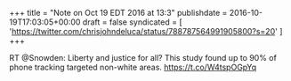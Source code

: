 +++
title = "Note on Oct 19 EDT 2016 at 13:3"
publishdate = 2016-10-19T17:03:05+00:00
draft = false
syndicated = [ 'https://twitter.com/chrisjohndeluca/status/788787564991905800?s=20' ]
+++

RT @Snowden: Liberty and justice for all? This study found up to 90% of phone tracking targeted non-white areas. https://t.co/W4tspOGpYq
